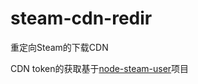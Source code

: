 # steam-cdn-redir
重定向Steam的下载CDN

CDN token的获取基于[node-steam-user](https://github.com/DoctorMcKay/node-steam-user)项目
